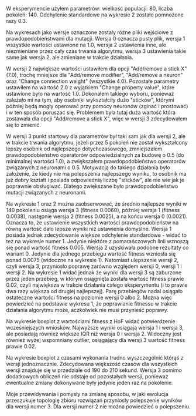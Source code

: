 W eksperymencie użyłem parametrów: wielkość populacji: 80, liczba pokoleń: 140. Odchylenie standardowe na wykresie 2 zostało pomnożone razy 0.3.

Na wykresach jako wersje oznaczone zostały różne pliki wejściowe z prawdopodobieństwami dla mutacji. Wersja 0 oznacza pusty plik, wersja 1 wszystkie wartości ustawione na 1.0, wersja 2 ustawienia inne, ale niezmieniane przez cały czas trwania algorytmu, wersja 3 ustawienia takie same jak wersja 2, ale zmieniane w trakcie działania.

W wersji 2 największe wartości ustawiłem dla opcji "Add/remove a stick X" (7.0), trochę mniejsze dla "Add/remove modifier", "Add/remove a neuron" oraz "Change connection weight" (wszystkie 4.0). Pozostałe parametry ustawiłem na wartość 2.0 z wyjątkiem "Change property value", które ustawione było na wartość 1.0. Dokonałem takiego wyboru, ponieważ zależało mi na tym, aby osobniki wykształciły dużo "sticków", którymi później będą mogły operować przy pomocy neuronów (zginać i prostować) i w ten sposób poruszać się. Problemem była tutaj duża wartość która zostawała dla opcji "Add/remove a stick X", więc w wersji 3 zdecydowałem się to zmienić.

W wersji 3 punkt startowy dla parametrów był taki sam jak dla wersji 2, ale w trakcie trwania algorytmu, jeżeli przez 5 pokoleń nie został wykształcony lepszy osobnik od najlepszego dotychczasowego, zmniejszałem prawdopodobieństwo operatorów odpowiedzialnych za budowę o 0.5 (do minimalnej wartości 1.0), a zwiększałem prawdopodobieństwo operatorów związanych z neuronami o 0.5. Motywacją do takiego działania było założenie, że kiedy nie ma polepszenia najlepszego wyniku, to osobnik ma już dobry kształt i posiada odpowiednią liczbę "sticków", ale nie wie jak je poprawnie obsługiwać. Dlatego zwiększane było prawdopodobieństwo mutacji związanych z neuronami.

Na wykresie 1 oraz 2 można zaobserwować, że średnio najlepsze wyniki w 140 pokoleniu osiąga wersja 3 (fitness 0.0060), później wersja 1 (fitness 0.0038), następnie wersja 2 (fitness 0.0025), a na końcu wersja 0 (0.0021). Oznacza to, że ustawienie wszystkich wartości prawdopodobieństw na równą wartość dało lepsze wyniki niż ustawienia domyślne. Wersja 1 posiada jednak zdecydowanie większe odchylenie standardowe - widać to też na wykresie numer 1. Jedynie niektóre z pomarańczowych linii wznoszą się ponad wartość fitness 0.005. Wersja 2 uzyskiwała podobne rezultaty co wariant 0. Jedynie dla jednego przebiegu wartość fitness wzniosła się ponad 0.0075 (widoczne na wykresie 1). Natomiast ulepszenie wersji 2, czyli wersja 3, przyniosło poprawę zarówno względem wersji 0, wersji 1 i wersji 2. Na wykresie 1 widać jednak że wyniki dla wersji 3 są zaburzone przez jeden przebieg, w którym osiągnięta została wartość fitness prawie 0.02, czyli największa w trakcie działania całego eksperymentu (i to prawie dwa razy większa od drugiej najlepszej). Parę przebiegów nadal osiągało ostateczne wartości fitness na poziomie wersji 0 albo 2.  Można więc powiedzieć na podstawie wykresu 1, że poprawianie fitnessu w trakcie działania algorytmu może, aczkolwiek nie musi przynieść poprawy.

Na wykresie boxplot z wartościami fitness z HoF widać potwierdzenie wcześniejszych wniosków. Najwyższe wyniki osiągają wersja 1 i wersja 3, ale posiadają również większe IQR niż wersja 0 i wersja 2. Widoczny jest również wyżej wspomniany outlier, osiągający dla wersji 3 wartość fitness prawie 0.02.

Na wykresie boxplot z czasami wykonania trudno wyszczególnić którąś z wersji jednoznacznie. Zdecydowana większość czasów dla wszystkich wersji znajduje się w przedziale od 190 do 210 sekund. Wersja 3 pomimo dodatkowych obliczeń nie odstaje od pozostałych wersji, ponieważ ewentualne zmiany dokonywane były jedynie jeden raz na pokolenie.

Moje przewidywania i pomysły na zmianę sposobu, w jaki ewolucja przeszukuje topologię zbioru rozwiązań przyniosły polepszenie wyników dla wersji numer 3. Dla wersji numer 2 nie można powiedzieć o polepszeniu. 